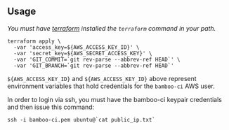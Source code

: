 Usage
-----

*You must have [terraform](https://terraform.io/) installed the `terraform`
command in your path.*

```
terraform apply \
  -var 'access_key=${AWS_ACCESS_KEY_ID}' \
  -var 'secret_key=${AWS_SECRET_ACCESS_KEY}' \
  -var 'GIT_COMMIT=`git rev-parse --abbrev-ref HEAD`' \
  -var 'GIT_BRANCH=`git rev-parse --abbrev-ref HEAD`'
```

`${AWS_ACCESS_KEY_ID}` and `${AWS_ACCESS_KEY_ID}` above represent environment
variables that hold credentials for the `bamboo-ci` AWS user.

In order to login via ssh, you must have the bamboo-ci keypair credentials and
then issue this command:

```
ssh -i bamboo-ci.pem ubuntu@`cat public_ip.txt`
```
